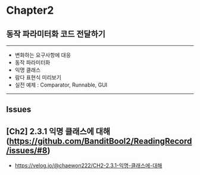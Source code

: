 # Chapter2
## 동작 파라미터화 코드 전달하기

---
- 변화하는 요구사항에 대응
- 동작 파라미터화
- 익명 클래스
- 람다 표현식 미리보기
- 실전 예제 : Comparator, Runnable, GUI
---

## Issues
## [Ch2] 2.3.1 익명 클래스에 대해 (https://github.com/BanditBool2/ReadingRecord/issues/#8)
- https://velog.io/@chaewon222/CH2-2.3.1-익명-클래스에-대해
